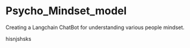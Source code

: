 # Psycho_Mindset_model
Creating a Langchain ChatBot for understanding various people mindset.


hisnjshsks
